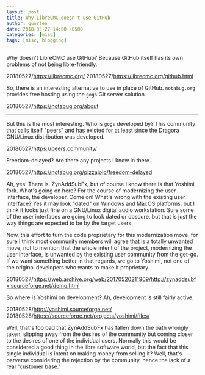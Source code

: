 ```yaml
---
layout: post
title: Why LibreCMC doesn't use GitHub
author: quorten
date: 2018-05-27 14:00 -0500
categories: [misc]
tags: [misc, blogging]
---
```


Why doesn't LibreCMC use GitHub?  Because GitHub itself has its own
problems of not being libre-friendly.

20180527/https://librecmc.org/
20180527/https://librecmc.org/github.html

So, there is an interesting alternative to use in place of GitHub.
`notabug.org` provides free hosting using the `gogs` Git server
solution.

20180527/https://notabug.org/about

----------

But this is the most interesting.  Who is `gogs` developed by?  This
community that calls itself "peers" and has existed for at least since
the Dragora GNU/Linux distribution was developed.

20180527/https://peers.community/

Freedom-delayed?  Are there any projects I know in there.

20180527/https://notabug.org/pizzaiolo/freedom-delayed

Ah, yes!  There is.  ZynAddSubFx, but of course I know there is that
Yoshimi fork.  What's going on here?  For the course of modernizing
the user interface, the developer.  Come on!  What's wrong with the
existing user interface?  Yes it may look "dated" on Windows and MacOS
platforms, but I think it looks just fine on a GNU/Linux digital audio
workstation.  Sure some of the user interfaces are going to look dated
or obscure, but that is just the way things are expected to be by the
target users.

Now, this effort to turn the code proprietary for this modernization
move, for sure I think most community members will agree that is a
totally unwanted move, not to mention that the whole intent of the
project, modernizing the user interface, is unwanted by the existing
user community from the get-go.  If we want something better in that
regards, we go to Yoshimi, not one of the original developers who
wants to make it proprietary.

20180527/https://web.archive.org/web/20170520211909/http://zynaddsubfx.sourceforge.net/demo.html

So where is Yoshimi on development?  Ah, development is still fairly
active.

20180528/http://yoshimi.sourceforge.net/
20180528/https://sourceforge.net/projects/yoshimi/files/

Well, that's too bad that ZynAddSubFx has fallen down the path wrongly
taken, slipping away from the desires of the community but coming
closer to the desires of one of the individual users.  Normally this
would be considered a good thing in the libre software world, but the
fact that this single individual is intent on making money from
selling it?  Well, that's perverse considering the rejection by the
community, hence the lack of a real "customer base."
